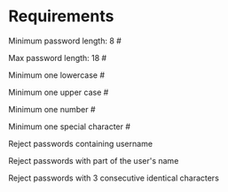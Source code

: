 Requirements
============

Minimum password length: 8 #

Max password length: 18 #

Minimum one lowercase #

Minimum one upper case #

Minimum one number #

Minimum one special character #

Reject passwords containing username 

Reject passwords with part of the user's name

Reject passwords with 3 consecutive identical characters 
